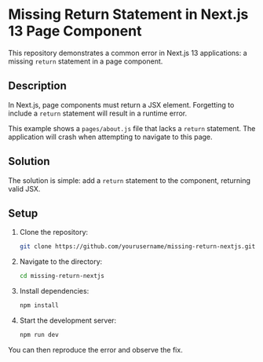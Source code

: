 # Missing Return Statement in Next.js 13 Page Component

This repository demonstrates a common error in Next.js 13 applications: a missing `return` statement in a page component.

## Description

In Next.js, page components must return a JSX element.  Forgetting to include a `return` statement will result in a runtime error.

This example shows a `pages/about.js` file that lacks a `return` statement.  The application will crash when attempting to navigate to this page.

## Solution

The solution is simple: add a `return` statement to the component, returning valid JSX.

## Setup

1. Clone the repository:
   ```bash
   git clone https://github.com/yourusername/missing-return-nextjs.git
   ```
2. Navigate to the directory:
   ```bash
   cd missing-return-nextjs
   ```
3. Install dependencies:
   ```bash
   npm install
   ```
4. Start the development server:
   ```bash
   npm run dev
   ```

You can then reproduce the error and observe the fix.
